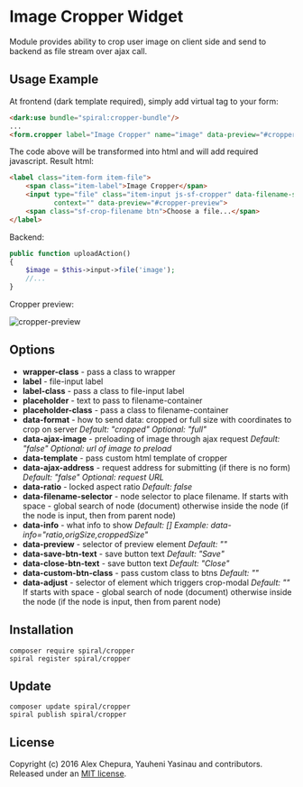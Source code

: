 # Image Cropper Widget
Module provides ability to crop user image on client side and send to backend as file stream over ajax call.

## Usage Example

At frontend (dark template required), simply add virtual tag to your form:

```html
<dark:use bundle="spiral:cropper-bundle"/>
...
<form.cropper label="Image Cropper" name="image" data-preview="#cropper-preview"/>
```
The code above will be transformed into html and will add required javascript. Result html:

```html
<label class="item-form item-file">
    <span class="item-label">Image Cropper</span>
    <input type="file" class="item-input js-sf-cropper" data-filename-selector=".sf-crop-filename" data-name="image"
           context="" data-preview="#cropper-preview">
    <span class="sf-crop-filename btn">Choose a file...</span>
</label>
```

Backend:
```php
public function uploadAction()
{
    $image = $this->input->file('image');
    //...
}
```

Cropper preview:

![cropper-preview](https://cloud.githubusercontent.com/assets/12486924/12550729/ad25ddd8-c376-11e5-80c8-bfba0eba4251.jpg)


## Options
* **wrapper-class** - pass a class to wrapper
* **label** - file-input label
* **label-class** - pass a class to file-input label
* **placeholder** - text to pass to filename-container
* **placeholder-class** - pass a class to filename-container
* **data-format** - how to send data: cropped or full size with coordinates to crop on server *Default: "cropped" Optional: "full"*
* **data-ajax-image** - preloading of image through ajax request *Default: "false" Optional: url of image to preload*
* **data-template** - pass custom html template of cropper
* **data-ajax-address** - request address for submitting (if there is no form) *Default: "false" Optional: request URL*
* **data-ratio** - locked aspect ratio *Default: false*
* **data-filename-selector** - node selector to place filename. If starts with space - global search of node (document) otherwise inside the node (if the node is input, then from parent node)
* **data-info** - what info to show *Default: [] Example: </b> data-info="ratio,origSize,croppedSize"*
* **data-preview** - selector of preview element *Default: ""*
* **data-save-btn-text** - save button text *Default: "Save"*
* **data-close-btn-text** - save button text *Default: "Close"*
* **data-custom-btn-class** - pass custom class to btns *Default: ""*
* **data-adjust** - selector of element which triggers crop-modal *Default: ""*  If starts with space - global search of node (document) otherwise inside the node (if the node is input, then from parent node)

## Installation

`composer require spiral/cropper`  
`spiral register spiral/cropper`

## Update
`composer update spiral/cropper`  
`spiral publish spiral/cropper`


## License

Copyright (c) 2016 Alex Chepura, Yauheni Yasinau and contributors. Released under an [MIT license](https://github.com/spiral-modules/image-cropper/blob/master/LICENSE).
